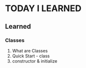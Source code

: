 # TODAY I LEARNED

## Learned

### Classes

1. What are Classes
2. Quick Start - class
3. constructor & initialize
